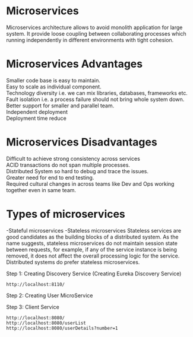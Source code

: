 # Microservices
Microservices architecture allows to avoid monolith application for large system. It provide loose coupling between collaborating processes which running independently in different environments with tight cohesion.

# Microservices Advantages
Smaller code base is easy to maintain.</br>
Easy to scale as individual component.</br>
Technology diversity i.e. we can mix libraries, databases, frameworks etc.</br>
Fault isolation i.e. a process failure should not bring whole system down.</br>
Better support for smaller and parallel team.</br>
Independent deployment</br>
Deployment time reduce
# Microservices Disadvantages
Difficult to achieve strong consistency across services</br>
ACID transactions do not span multiple processes.</br>
Distributed System so hard to debug and trace the issues.</br>
Greater need for end to end testing.</br>
Required cultural changes in across teams like Dev and Ops working together even in same team.
# Types of microservices
-Stateful microservices
-Stateless microservices
Stateless services are good candidates as the building blocks of a distributed system. As the name suggests, 
stateless microservices do not maintain session state between requests, for example, if any of the service instance is being removed, 
it does not affect the overall processing logic for the service. Distributed systems do prefer stateless microservices.


Step 1: Creating Discovery Service (Creating Eureka Discovery Service)

	http://localhost:8110/
	
Step 2: Creating User MicroService

Step 3: Client Service

	http://localhost:8080/ 
	http://localhost:8080/userList
	http://localhost:8080/userDetails?number=1
